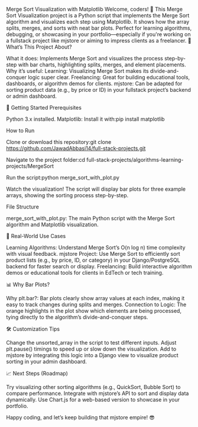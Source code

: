 Merge Sort Visualization with Matplotlib
Welcome, coders! 🚀 This Merge Sort Visualization project is a Python script that implements the Merge Sort algorithm and visualizes each step using Matplotlib. It shows how the array splits, merges, and sorts with neat bar plots. Perfect for learning algorithms, debugging, or showcasing in your portfolio—especially if you're working on a fullstack project like mjstore or aiming to impress clients as a freelancer.
🧠 What’s This Project About?

What it does: Implements Merge Sort and visualizes the process step-by-step with bar charts, highlighting splits, merges, and element placements.
Why it’s useful:
Learning: Visualizing Merge Sort makes its divide-and-conquer logic super clear.
Freelancing: Great for building educational tools, dashboards, or algorithm demos for clients.
mjstore: Can be adapted for sorting product data (e.g., by price or ID) in your fullstack project’s backend or admin dashboard.



🚀 Getting Started
Prerequisites

Python 3.x installed.
Matplotlib: Install it with:pip install matplotlib



How to Run

Clone or download this repository:git clone https://github.com/JawadAbbasi14/full-stack-projects.git


Navigate to the project folder:cd full-stack-projects/algorithms-learning-projects/MergeSort


Run the script:python merge_sort_with_plot.py


Watch the visualization! The script will display bar plots for three example arrays, showing the sorting process step-by-step.

File Structure

merge_sort_with_plot.py: The main Python script with the Merge Sort algorithm and Matplotlib visualization.

🎯 Real-World Use Cases

Learning Algorithms: Understand Merge Sort’s O(n log n) time complexity with visual feedback.
mjstore Project: Use Merge Sort to efficiently sort product lists (e.g., by price, ID, or category) in your Django/PostgreSQL backend for faster search or display.
Freelancing: Build interactive algorithm demos or educational tools for clients in EdTech or tech training.

📊 Why Bar Plots?

Why plt.bar?: Bar plots clearly show array values at each index, making it easy to track changes during splits and merges.
Connection to Logic: The orange highlights in the plot show which elements are being processed, tying directly to the algorithm’s divide-and-conquer steps.

🛠️ Customization Tips

Change the unsorted_array in the script to test different inputs.
Adjust plt.pause() timings to speed up or slow down the visualization.
Add to mjstore by integrating this logic into a Django view to visualize product sorting in your admin dashboard.

📈 Next Steps (Roadmap)

Try visualizing other sorting algorithms (e.g., QuickSort, Bubble Sort) to compare performance.
Integrate with mjstore’s API to sort and display data dynamically.
Use Chart.js for a web-based version to showcase in your portfolio.

Happy coding, and let’s keep building that mjstore empire! 😎
